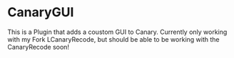 CanaryGUI
=========
This is a Plugin that adds a coustom GUI to Canary.
Currently only working with my Fork LCanaryRecode, but should be able to be working with the CanaryRecode soon!
